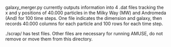 galaxy_merger.py currently outputs information into 4 .dat files tracking the
x and y positions of 40.000 particles in the Milky Way (MW) and Andromeda (And)
for 100 time steps. One file indicates the dimension and galaxy, then records
40.000 columns for each particle and 100 rows for each time step.

./scrap/ has test files. Other files are necessary for running AMUSE, do not
remove or move them from this directory.
